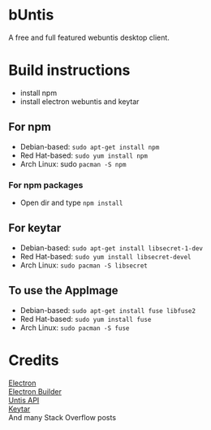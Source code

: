 # bUntis
A free and full featured webuntis desktop client.  

# Build instructions
- install npm
- install electron webuntis and keytar

## For npm
- Debian-based:  ```sudo apt-get install npm ```
- Red Hat-based:  ```sudo yum install npm ```
- Arch Linux: sudo  ```pacman -S npm ```

### For npm packages
- Open dir and type ```npm install```

## For keytar
- Debian-based:  ```sudo apt-get install libsecret-1-dev ```
- Red Hat-based:  ```sudo yum install libsecret-devel ```
- Arch Linux:  ```sudo pacman -S libsecret ```

## To use the AppImage
- Debian-based:  ```sudo apt-get install fuse libfuse2 ```
- Red Hat-based:  ```sudo yum install fuse ```
- Arch Linux:  ```sudo pacman -S fuse ```

# Credits
[Electron](https://github.com/electron/electron)  
[Electron Builder](https://github.com/electron-userland/electron-builder)  
[Untis API](https://github.com/SchoolUtils/WebUntis)  
[Keytar](https://github.com/atom/node-keytar)  
And many Stack Overflow posts  

